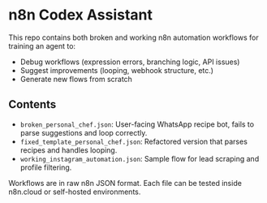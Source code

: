 
# n8n Codex Assistant

This repo contains both broken and working n8n automation workflows for training an agent to:
- Debug workflows (expression errors, branching logic, API issues)
- Suggest improvements (looping, webhook structure, etc.)
- Generate new flows from scratch

## Contents

- `broken_personal_chef.json`: User-facing WhatsApp recipe bot, fails to parse suggestions and loop correctly.
- `fixed_template_personal_chef.json`: Refactored version that parses recipes and handles looping.
- `working_instagram_automation.json`: Sample flow for lead scraping and profile filtering.

Workflows are in raw n8n JSON format. Each file can be tested inside n8n.cloud or self-hosted environments.
